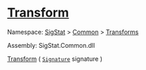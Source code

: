 # [Transform](./ComponentsToFeatures-100663580.md)

Namespace: [SigStat]() > [Common](./../../README.md) > [Transforms](./../README.md)

Assembly: SigStat.Common.dll

[Transform](./ComponentsToFeatures-100663580.md) ( [`Signature`](./../../Signature.md) signature )	

